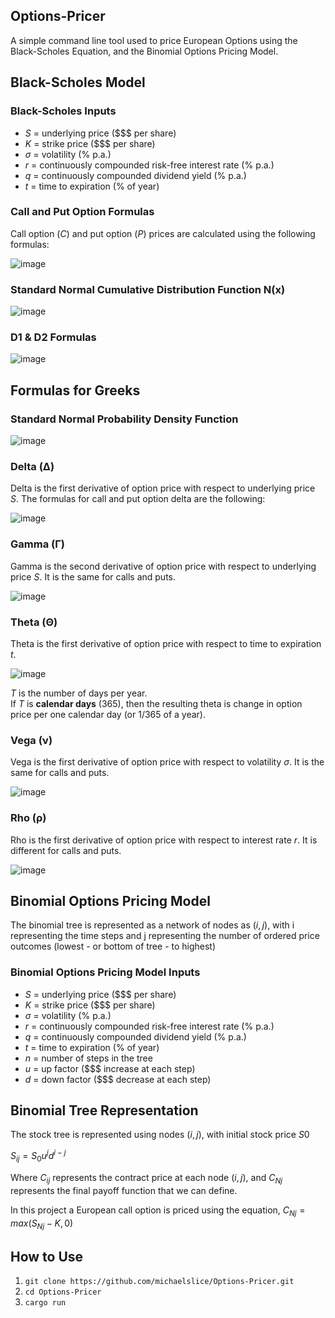 ## Options-Pricer
A simple command line tool used to price European Options using the Black-Scholes Equation, and the Binomial Options Pricing Model.

## Black-Scholes Model

### Black-Scholes Inputs

- $S$ = underlying price ($$$ per share)
- $K$ = strike price ($$$ per share)
- $σ$ = volatility (% p.a.)
- $r$ = continuously compounded risk-free interest rate (% p.a.)
- $q$ = continuously compounded dividend yield (% p.a.)
- $t$ = time to expiration (% of year)
  
### Call and Put Option Formulas
Call option $(C)$ and put option $(P)$ prices are calculated using the following formulas: <br>

![image](https://github.com/michaelslice/Options-Pricer/assets/110714088/8f8c6b2c-a4ed-4ac0-a64a-b2961b6fc0a5)

### Standard Normal Cumulative Distribution Function N(x)

![image](https://github.com/michaelslice/Options-Pricer/assets/110714088/aeff0353-46c9-416c-ab93-470d45d81bb6)

### D1 & D2 Formulas

![image](https://github.com/michaelslice/Options-Pricer/assets/110714088/bafa79f2-10fb-44b5-ae53-39335644296b)

## Formulas for Greeks 

###  Standard Normal Probability Density Function

![image](https://github.com/michaelslice/Options-Pricer/assets/110714088/a4052476-1393-48f6-8d62-c818135a710c)

### Delta (Δ)
Delta is the first derivative of option price with respect to underlying price $S$. The formulas for call and put option delta are the following: <br>

![image](https://github.com/michaelslice/Options-Pricer/assets/110714088/415a282e-c156-4b4e-9470-6559c585d76e)

### Gamma (Γ)
Gamma is the second derivative of option price with respect to underlying price $S$. It is the same for calls and puts. <br>

![image](https://github.com/michaelslice/Options-Pricer/assets/110714088/ed3dec67-6567-4b36-9a5d-a97b292c568d)

### Theta (Θ)
Theta is the first derivative of option price with respect to time to expiration $t$. <br>

![image](https://github.com/michaelslice/Options-Pricer/assets/110714088/944b9215-ea72-44eb-b758-c5cb59edf5be)

$T$ is the number of days per year. <br>
If $T$ is **calendar days** (365), then the resulting theta is change in option price per one calendar day (or 1/365 of a year). <br>

### Vega (ν)
Vega is the first derivative of option price with respect to volatility $σ$. It is the same for calls and puts. <br>

![image](https://github.com/michaelslice/Options-Pricer/assets/110714088/088bdac9-358e-4845-84cb-57f0075ec403)

### Rho (ρ)
Rho is the first derivative of option price with respect to interest rate $r$. It is different for calls and puts. <br>

![image](https://github.com/michaelslice/Options-Pricer/assets/110714088/e7085795-67ea-42d8-aeea-cc6c96326482)

## Binomial Options Pricing Model

The binomial tree is represented as a network of nodes as $(i, j)$, with i representing the time steps and j representing the number of ordered price outcomes
(lowest - or bottom of tree - to highest) <br>

### Binomial Options Pricing Model Inputs

- $S$ = underlying price ($$$ per share)
- $K$ = strike price ($$$ per share)
- $σ$ = volatility (% p.a.)
- $r$ = continuously compounded risk-free interest rate (% p.a.)
- $q$ = continuously compounded dividend yield (% p.a.)
- $t$ = time to expiration (% of year)
- $n$ = number of steps in the tree
- $u$ = up factor ($$$ increase at each step)
- $d$ = down factor ($$$ decrease at each step)     

## Binomial Tree Representation

The stock tree is represented using nodes $(i, j)$, with initial stock price $S0$ <br>

$S{_i}{_j} = S_0u^jd^{i-j}$ <br>

Where $C_{i}{_j}$ represents the contract price at each node $(i, j)$, and $C{_N}{_j}$ represents the final payoff function that we can define. <br>

In this project a European call option is priced using the equation, $C{_N}{_j} = max(S{_N}{_j} - K, 0)$

## How to Use

1. `git clone https://github.com/michaelslice/Options-Pricer.git`
2. `cd Options-Pricer`
3. `cargo run`
